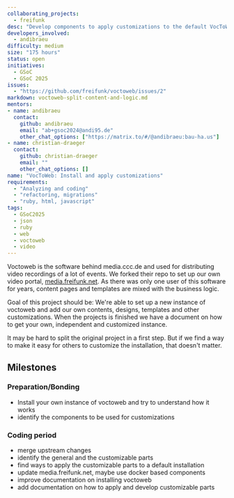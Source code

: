```yaml
---
collaborating_projects:
  - freifunk
desc: "Develop components to apply customizations to the default VocToWeb"
developers_involved:
  - andibraeu
difficulty: medium
size: "175 hours"
status: open
initiatives:
  - GSoC
  - GSoC 2025
issues:
  - "https://github.com/freifunk/voctoweb/issues/2"
markdown: voctoweb-split-content-and-logic.md
mentors:
- name: andibraeu
  contact:
    github: andibraeu
    email: "ab+gsoc2024@andi95.de"
    other_chat_options: ["https://matrix.to/#/@andibraeu:bau-ha.us"]
- name: christian-draeger
  contact:
    github: christian-draeger
    email: ""
    other_chat_options: []
name: "VocToWeb: Install and apply customizations"
requirements:
  - "Analyzing and coding"
  - "refactoring, migrations"
  - "ruby, html, javascript"
tags:
  - GSoC2025
  - json
  - ruby
  - web
  - voctoweb
  - video
---
```


Voctoweb is the software behind media.ccc.de and used for distributing video recordings of a lot of events. We forked their repo to set up our own video portal, [media.freifunk.net](https://media.freifunk.net). As there was only one user of this software for years, content pages and templates are mixed with the business logic.

Goal of this project should be: We're able to set up a new instance of voctoweb and add our own contents, designs, templates and other customizations. When the projects is finished we have a document on how to get your own, independent and customized instance.

It may be hard to split the original project in a first step. But if we find a way to make it easy for others to customize the installation, that doesn't matter.

## Milestones

### Preparation/Bonding

* Install your own instance of voctoweb and try to understand how it works
* identify the components to be used for customizations

### Coding period

* merge upstream changes
* identify the general and the customizable parts
* find ways to apply the customizable parts to a default installation
* update media.freifunk.net, maybe use docker based components
* improve documentation on installing voctoweb
* add documentation on how to apply and develop customizable parts
